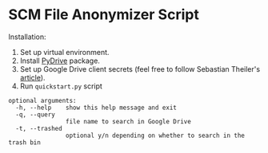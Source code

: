 # SCM File Anonymizer Script

Installation:

1. Set up virtual environment.
2. Install [PyDrive] package.
3. Set up Google Drive client secrets (feel free to follow Sebastian Theiler's
   [article][connect-google-drive-to-python-using-pydrive]).
4. Run `quickstart.py` script

```
optional arguments:
  -h, --help    show this help message and exit
  -q, --query
                file name to search in Google Drive
  -t, --trashed
                optional y/n depending on whether to search in the trash bin
```

[PyDrive]:
    https://github.com/gsuitedevs/PyDrive
[connect-google-drive-to-python-using-pydrive]:
    https://medium.com/analytics-vidhya/how-to-connect-google-drive-to-python-using-pydrive-9681b2a14f20

